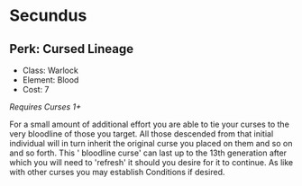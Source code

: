 # Secundus

## Perk: Cursed Lineage
- Class: Warlock
- Element: Blood
- Cost: 7

_Requires Curses 1+_

For a small amount of additional effort you are able to tie your curses to the very bloodline of those you target. All those descended from that initial individual will in turn inherit the original curse you placed on them and so on and so forth. This ' bloodline curse' can last up to the 13th generation after which you will need to 'refresh' it should you desire for it to continue. As like with other curses you may establish Conditions if desired.
